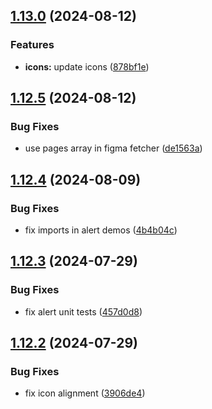 ## [1.13.0](https://github.com/acronis/ui-component-library/compare/v1.12.5...v1.13.0) (2024-08-12)


### Features

* **icons:** update icons ([878bf1e](https://github.com/acronis/ui-component-library/commit/878bf1eea72801971ae904e6315c120f048f4dbf))

## [1.12.5](https://github.com/acronis/ui-component-library/compare/v1.12.4...v1.12.5) (2024-08-12)


### Bug Fixes

* use pages array in figma fetcher ([de1563a](https://github.com/acronis/ui-component-library/commit/de1563a46c902e98d6a59cc54ba539c8ba0effc8))

## [1.12.4](https://github.com/acronis/ui-component-library/compare/v1.12.3...v1.12.4) (2024-08-09)


### Bug Fixes

* fix imports in alert demos ([4b4b04c](https://github.com/acronis/ui-component-library/commit/4b4b04c0546bdbfeecb5955d008ab5f525eb6cd4))

## [1.12.3](https://github.com/acronis/ui-component-library/compare/v1.12.2...v1.12.3) (2024-07-29)


### Bug Fixes

* fix alert unit tests ([457d0d8](https://github.com/acronis/ui-component-library/commit/457d0d8506f4fe45ffa81ae2c9d66b3fbf1d2b95))

## [1.12.2](https://github.com/acronis/ui-component-library/compare/v1.12.1...v1.12.2) (2024-07-29)


### Bug Fixes

* fix icon alignment ([3906de4](https://github.com/acronis/ui-component-library/commit/3906de4e5998a0ecf3e5e4f572fd3478f0e038f2))

